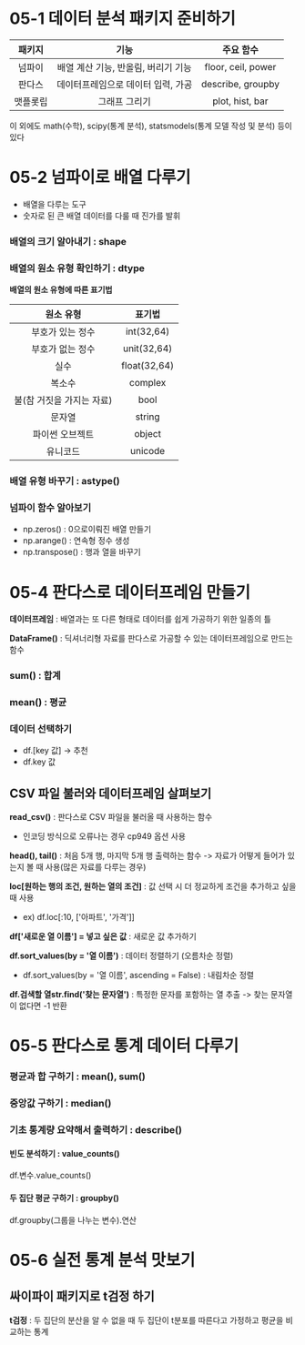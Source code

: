 # 05-1 데이터 분석 패키지 준비하기

|  패키지  |                기능                 |     주요 함수      |
| :------: | :---------------------------------: | :----------------: |
|  넘파이  | 배열 계산 기능, 반올림, 버리기 기능 | floor, ceil, power |
|  판다스  | 데이터프레임으로 데이터 입력, 가공  | describe, groupby  |
| 맷플롯립 |            그래프 그리기            |  plot, hist, bar   |

이 외에도 math(수학), scipy(통계 분석), statsmodels(통계 모델 작성 및 분석) 등이 있다

# 05-2 넘파이로 배열 다루기

- 배열을 다루는 도구
- 숫자로 된 큰 배열 데이터를 다룰 때 진가를 발휘

### 배열의 크기 알아내기 : shape

### 배열의 원소 유형 확인하기 : dtype

**배열의 원소 유형에 따른 표기법**

|         원소 유형         |    표기법    |
| :-----------------------: | :----------: |
|     부호가 있는 정수      |  int(32,64)  |
|     부호가 없는 정수      | unit(32,64)  |
|           실수            | float(32,64) |
|          복소수           |   complex    |
| 불(참 거짓을 가지는 자료) |     bool     |
|          문자열           |    string    |
|      파이썬 오브젝트      |    object    |
|         유니코드          |   unicode    |

### 배열 유형 바꾸기 : astype()

### 넘파이 함수 알아보기

- np.zeros() : 0으로이뤄진 배열 만들기
- np.arange() : 연속형 정수 생성
- np.transpose() : 행과 열을 바꾸기

# 05-4 판다스로  데이터프레임 만들기

**데이터프레임** : 배열과는 또 다른 형태로 데이터를 쉽게 가공하기 위한 일종의 틀

**DataFrame()** : 딕셔너리형 자료를 판다스로 가공할 수 있는 데이터프레임으로 만드는 함수

### sum() : 합계

### mean() : 평균

### 데이터 선택하기

- df.[key 값] -> 추천
- df.key 값

## CSV 파일 불러와 데이터프레임 살펴보기

**read_csv()** : 판다스로 CSV 파일을 불러올 때 사용하는 함수

- 인코딩 방식으로 오류나는  경우 cp949 옵션 사용

**head(), tail()** : 처음 5개 행, 마지막 5개 행 출력하는 함수 -> 자료가 어떻게 들어가 있는지 볼 때 사용(많은 자료를 다루는  경우)

**loc[원하는 행의 조건,  원하는 열의 조건]** : 값 선택 시 더 정교하게 조건을 추가하고 싶을 때 사용

- ex) df.loc[:10, ['아파트', '가격']]

**df['새로운 열 이름'] = 넣고 싶은 값** : 새로운 값 추가하기

**df.sort_values(by = '열 이름')** : 데이터 정렬하기 (오름차순 정렬)

- df.sort_values(by = '열 이름', ascending = False) : 내림차순 정렬

**df.검색할 열str.find('찾는 문자열')** : 특정한 문자를 포함하는 열 추출 -> 찾는 문자열이 없다면 -1 반환

# 05-5 판다스로 통계 데이터 다루기

### 평균과 합 구하기 : mean(), sum()

### 중앙값 구하기 : median()

### 기초 통계량 요약해서 출력하기 : describe()

#### 빈도 분석하기 : value_counts()

df.변수.value_counts()

#### 두 집단 평균 구하기 : groupby()

df.groupby(그룹을 나누는 변수).연산

# 05-6 실전 통계 분석 맛보기

## 싸이파이 패키지로 t검정 하기

**t검정** : 두 집단의 분산을 알 수 없을 때 두 집단이 t분포를 따른다고 가정하고 평균을 비교하는 통계

